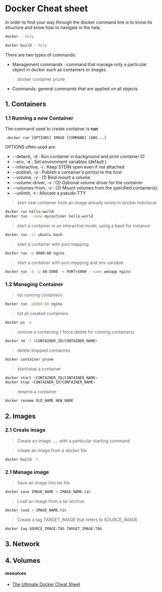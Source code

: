 # Docker Cheat sheet

In order to find your way through the docker command line is to know its structure and know how to navigate in the help
``` bash
docker --help
```
``` bash
docker build --help
```
There are two types of commands:
* Management commands : command that manage only a particular object in docker such as containers or images  
> docker container prune 
* Commands: general commands that are applied on all objects


## 1. Containers 
### 1.1 Running a new Container
The command used to create container is __run__ 
``` docker
 docker run [OPTIONS] IMAGE [COMMAND] [ARG...]
```
OPTIONS often used are:
* --detach, -d : Run container in background and print container ID
* --env, -e : Set environment variables (default )
* --interactive, -i : Keep STDIN open even if not attached
* --publish, -p : Publish a container's port(s) to the host
* --volume, -v  : (1) Bind mount a volume
* --volume-driver, -v  : (2) Optional volume driver for the container
* --volumes-from, -v : (3) Mount volumes from the specified container(s)
* --unlimit, -t : Allocate a pseudo-TTY

> start new container from an image already exists in docker hub/local 
``` bash
docker run hello-world
docker run --name mycontiner hello-world
```
> start a container in an interactive mode, using a bash for instance 
``` bash
docker run -it ubuntu bash
```
> start a container with port mapping
``` bash
docker run -p 8080:80 nginx 
```
> start a container with port mapping and env variable
``` bash
docker run -d -p 80:5000 -e PORT=5000 --name webapp nginx
```

### 1.2 Managing Container
> list running containers
``` bash
docker run -p8080:80 nginx 
```
> list all created containers 
``` bash
docker ps -a
```
> remove a containing ( force delete for running containers) 
``` bash
docker rm -f <CONTAINER_ID/CONTAINER_NAME>
```
> delete stopped containres
``` bash
docker container prune
```

> start/stop a container
``` bash
docker start <CONTAINER_ID/CONTAINER_NAME>
docker stop <CONTAINER_ID/CONTAINER_NAME>
```
> rename  a container
``` bash
docker rename OLD_NAME NEW_NAME
```

## 2. Images 
### 2.1 Create image
> Create an image ..... with a particular starting command 

> create an image from a docker file 
``` bash
docker build -t 
```

### 2.1 Manage image
> Save an image into tar file
``` bash
docker save IMAGE_NAME > IMAGE_NAME.tar  
```

> Load an image from a tar archive
``` bash
docker load < IMAGE_NAME.tar  
```

> Create a tag TARGET_IMAGE that refers to SOURCE_IMAGE
``` bash
docker tag SOURCE_IMAGE:TAG TARGET_IMAGE:TAG
```



## 3. Network 

## 4. Volumes 

















#### resources
* [The Ultimate Docker Cheat Sheet](https://dockerlabs.collabnix.com/docker/cheatsheet/)

